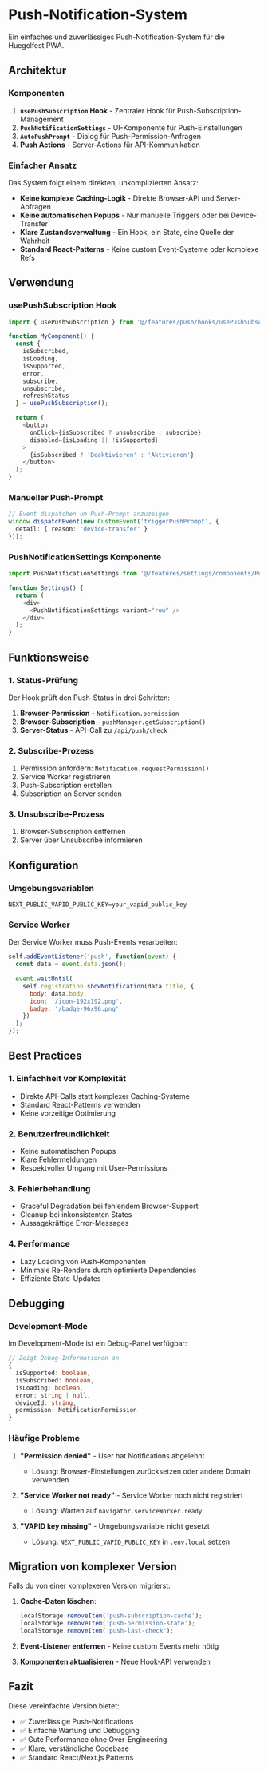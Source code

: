 # Push-Notification-System

Ein einfaches und zuverlässiges Push-Notification-System für die Huegelfest PWA.

## Architektur

### Komponenten

1. **`usePushSubscription` Hook** - Zentraler Hook für Push-Subscription-Management
2. **`PushNotificationSettings`** - UI-Komponente für Push-Einstellungen
3. **`AutoPushPrompt`** - Dialog für Push-Permission-Anfragen
4. **Push Actions** - Server-Actions für API-Kommunikation

### Einfacher Ansatz

Das System folgt einem direkten, unkomplizierten Ansatz:

- **Keine komplexe Caching-Logik** - Direkte Browser-API und Server-Abfragen
- **Keine automatischen Popups** - Nur manuelle Triggers oder bei Device-Transfer
- **Klare Zustandsverwaltung** - Ein Hook, ein State, eine Quelle der Wahrheit
- **Standard React-Patterns** - Keine custom Event-Systeme oder komplexe Refs

## Verwendung

### usePushSubscription Hook

```typescript
import { usePushSubscription } from '@/features/push/hooks/usePushSubscription';

function MyComponent() {
  const {
    isSubscribed,
    isLoading,
    isSupported,
    error,
    subscribe,
    unsubscribe,
    refreshStatus
  } = usePushSubscription();

  return (
    <button 
      onClick={isSubscribed ? unsubscribe : subscribe}
      disabled={isLoading || !isSupported}
    >
      {isSubscribed ? 'Deaktivieren' : 'Aktivieren'}
    </button>
  );
}
```

### Manueller Push-Prompt

```typescript
// Event dispatchen um Push-Prompt anzuzeigen
window.dispatchEvent(new CustomEvent('triggerPushPrompt', {
  detail: { reason: 'device-transfer' }
}));
```

### PushNotificationSettings Komponente

```typescript
import PushNotificationSettings from '@/features/settings/components/PushNotificationSettings';

function Settings() {
  return (
    <div>
      <PushNotificationSettings variant="row" />
    </div>
  );
}
```

## Funktionsweise

### 1. Status-Prüfung

Der Hook prüft den Push-Status in drei Schritten:

1. **Browser-Permission** - `Notification.permission`
2. **Browser-Subscription** - `pushManager.getSubscription()`
3. **Server-Status** - API-Call zu `/api/push/check`

### 2. Subscribe-Prozess

1. Permission anfordern: `Notification.requestPermission()`
2. Service Worker registrieren
3. Push-Subscription erstellen
4. Subscription an Server senden

### 3. Unsubscribe-Prozess

1. Browser-Subscription entfernen
2. Server über Unsubscribe informieren

## Konfiguration

### Umgebungsvariablen

```env
NEXT_PUBLIC_VAPID_PUBLIC_KEY=your_vapid_public_key
```

### Service Worker

Der Service Worker muss Push-Events verarbeiten:

```javascript
self.addEventListener('push', function(event) {
  const data = event.data.json();
  
  event.waitUntil(
    self.registration.showNotification(data.title, {
      body: data.body,
      icon: '/icon-192x192.png',
      badge: '/badge-96x96.png'
    })
  );
});
```

## Best Practices

### 1. Einfachheit vor Komplexität
- Direkte API-Calls statt komplexer Caching-Systeme
- Standard React-Patterns verwenden
- Keine vorzeitige Optimierung

### 2. Benutzerfreundlichkeit
- Keine automatischen Popups
- Klare Fehlermeldungen
- Respektvoller Umgang mit User-Permissions

### 3. Fehlerbehandlung
- Graceful Degradation bei fehlendem Browser-Support
- Cleanup bei inkonsistenten States
- Aussagekräftige Error-Messages

### 4. Performance
- Lazy Loading von Push-Komponenten
- Minimale Re-Renders durch optimierte Dependencies
- Effiziente State-Updates

## Debugging

### Development-Mode

Im Development-Mode ist ein Debug-Panel verfügbar:

```typescript
// Zeigt Debug-Informationen an
{
  isSupported: boolean,
  isSubscribed: boolean,
  isLoading: boolean,
  error: string | null,
  deviceId: string,
  permission: NotificationPermission
}
```

### Häufige Probleme

1. **"Permission denied"** - User hat Notifications abgelehnt
   - Lösung: Browser-Einstellungen zurücksetzen oder andere Domain verwenden

2. **"Service Worker not ready"** - Service Worker noch nicht registriert
   - Lösung: Warten auf `navigator.serviceWorker.ready`

3. **"VAPID key missing"** - Umgebungsvariable nicht gesetzt
   - Lösung: `NEXT_PUBLIC_VAPID_PUBLIC_KEY` in `.env.local` setzen

## Migration von komplexer Version

Falls du von einer komplexeren Version migrierst:

1. **Cache-Daten löschen**:
   ```javascript
   localStorage.removeItem('push-subscription-cache');
   localStorage.removeItem('push-permission-state');
   localStorage.removeItem('push-last-check');
   ```

2. **Event-Listener entfernen** - Keine custom Events mehr nötig

3. **Komponenten aktualisieren** - Neue Hook-API verwenden

## Fazit

Diese vereinfachte Version bietet:

- ✅ Zuverlässige Push-Notifications
- ✅ Einfache Wartung und Debugging
- ✅ Gute Performance ohne Over-Engineering
- ✅ Klare, verständliche Codebase
- ✅ Standard React/Next.js Patterns 